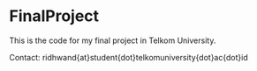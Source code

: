 # FinalProject
This is the code for my final project in Telkom University.

Contact: ridhwand{at}student{dot}telkomuniversity{dot}ac{dot}id
